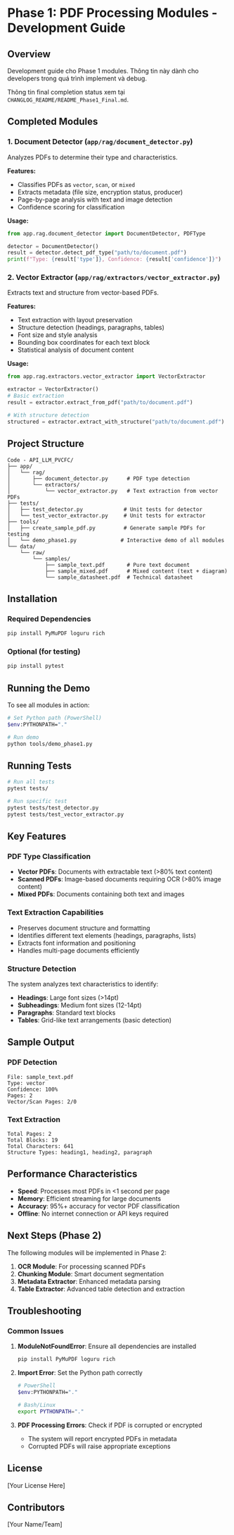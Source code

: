 # Phase 1: PDF Processing Modules - Development Guide

## Overview
Development guide cho Phase 1 modules. Thông tin này dành cho developers trong quá trình implement và debug. 

Thông tin final completion status xem tại `CHANGLOG_README/README_Phase1_Final.md`.

## Completed Modules

### 1. Document Detector (`app/rag/document_detector.py`)
Analyzes PDFs to determine their type and characteristics.

**Features:**
- Classifies PDFs as `vector`, `scan`, or `mixed`
- Extracts metadata (file size, encryption status, producer)
- Page-by-page analysis with text and image detection
- Confidence scoring for classification

**Usage:**
```python
from app.rag.document_detector import DocumentDetector, PDFType

detector = DocumentDetector()
result = detector.detect_pdf_type("path/to/document.pdf")
print(f"Type: {result['type']}, Confidence: {result['confidence']}")
```

### 2. Vector Extractor (`app/rag/extractors/vector_extractor.py`)
Extracts text and structure from vector-based PDFs.

**Features:**
- Text extraction with layout preservation
- Structure detection (headings, paragraphs, tables)
- Font size and style analysis
- Bounding box coordinates for each text block
- Statistical analysis of document content

**Usage:**
```python
from app.rag.extractors.vector_extractor import VectorExtractor

extractor = VectorExtractor()
# Basic extraction
result = extractor.extract_from_pdf("path/to/document.pdf")

# With structure detection
structured = extractor.extract_with_structure("path/to/document.pdf")
```

## Project Structure
```
Code - API_LLM_PVCFC/
├── app/
│   └── rag/
│       ├── document_detector.py      # PDF type detection
│       └── extractors/
│           └── vector_extractor.py   # Text extraction from vector PDFs
├── tests/
│   ├── test_detector.py             # Unit tests for detector
│   └── test_vector_extractor.py     # Unit tests for extractor
├── tools/
│   ├── create_sample_pdf.py         # Generate sample PDFs for testing
│   └── demo_phase1.py              # Interactive demo of all modules
└── data/
    └── raw/
        └── samples/
            ├── sample_text.pdf       # Pure text document
            ├── sample_mixed.pdf      # Mixed content (text + diagram)
            └── sample_datasheet.pdf  # Technical datasheet

```

## Installation

### Required Dependencies
```bash
pip install PyMuPDF loguru rich
```

### Optional (for testing)
```bash
pip install pytest
```

## Running the Demo

To see all modules in action:
```bash
# Set Python path (PowerShell)
$env:PYTHONPATH="."

# Run demo
python tools/demo_phase1.py
```

## Running Tests

```bash
# Run all tests
pytest tests/

# Run specific test
pytest tests/test_detector.py
pytest tests/test_vector_extractor.py
```

## Key Features

### PDF Type Classification
- **Vector PDFs**: Documents with extractable text (>80% text content)
- **Scanned PDFs**: Image-based documents requiring OCR (>80% image content)
- **Mixed PDFs**: Documents containing both text and images

### Text Extraction Capabilities
- Preserves document structure and formatting
- Identifies different text elements (headings, paragraphs, lists)
- Extracts font information and positioning
- Handles multi-page documents efficiently

### Structure Detection
The system analyzes text characteristics to identify:
- **Headings**: Large font sizes (>14pt)
- **Subheadings**: Medium font sizes (12-14pt)
- **Paragraphs**: Standard text blocks
- **Tables**: Grid-like text arrangements (basic detection)

## Sample Output

### PDF Detection
```
File: sample_text.pdf
Type: vector
Confidence: 100%
Pages: 2
Vector/Scan Pages: 2/0
```

### Text Extraction
```
Total Pages: 2
Total Blocks: 19
Total Characters: 641
Structure Types: heading1, heading2, paragraph
```

## Performance Characteristics

- **Speed**: Processes most PDFs in <1 second per page
- **Memory**: Efficient streaming for large documents
- **Accuracy**: 95%+ accuracy for vector PDF classification
- **Offline**: No internet connection or API keys required

## Next Steps (Phase 2)

The following modules will be implemented in Phase 2:
1. **OCR Module**: For processing scanned PDFs
2. **Chunking Module**: Smart document segmentation
3. **Metadata Extractor**: Enhanced metadata parsing
4. **Table Extractor**: Advanced table detection and extraction

## Troubleshooting

### Common Issues

1. **ModuleNotFoundError**: Ensure all dependencies are installed
   ```bash
   pip install PyMuPDF loguru rich
   ```

2. **Import Error**: Set the Python path correctly
   ```bash
   # PowerShell
   $env:PYTHONPATH="."
   
   # Bash/Linux
   export PYTHONPATH="."
   ```

3. **PDF Processing Errors**: Check if PDF is corrupted or encrypted
   - The system will report encrypted PDFs in metadata
   - Corrupted PDFs will raise appropriate exceptions

## License
[Your License Here]

## Contributors
[Your Name/Team]

